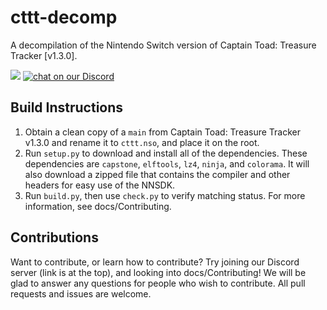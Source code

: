 # cttt-decomp
A decompilation of the Nintendo Switch version of Captain Toad: Treasure Tracker [v1.3.0].

<img src="https://img.shields.io/endpoint?url=https://raw.githubusercontent.com/shibbo/cttt-decomp/main/data/percent.json&style=flat" />
<a href="https://discord.gg/x7qhJKU3QN">
<img src="https://img.shields.io/discord/334663517355507714?logo=discord"
    alt="chat on our Discord"></a>

## Build Instructions

1. Obtain a clean copy of a `main` from Captain Toad: Treasure Tracker v1.3.0 and rename it to `cttt.nso`, and place it on the root.
2. Run `setup.py` to download and install all of the dependencies. These dependencies are `capstone`, `elftools`, `lz4`, `ninja`, and `colorama`. It will also download a zipped file that contains the compiler and other headers for easy use of the NNSDK.
3. Run `build.py`, then use `check.py` to verify matching status. For more information, see docs/Contributing.

## Contributions

Want to contribute, or learn how to contribute? Try joining our Discord server (link is at the top), and looking into docs/Contributing! We will be glad to answer any questions for people who wish to contribute. All pull requests and issues are welcome.